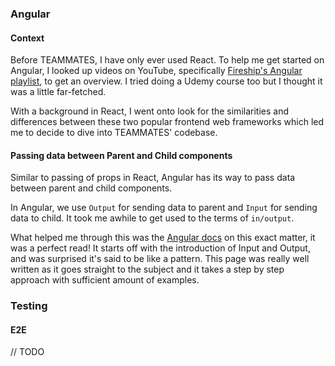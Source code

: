 <!-- List the aspects you learned, and the resources you used to learn them, and a brief summary of each resource. -->

### Angular

#### Context

Before TEAMMATES, I have only ever used React. To help me get started on Angular, I looked up videos on YouTube, specifically [Fireship's Angular playlist](https://www.youtube.com/playlist?list=PL0vfts4VzfNjsTV_6i9a9iczMnthWqHzM), to get an overview. I tried doing a Udemy course too but I thought it was a little far-fetched.

With a background in React, I went onto look for the similarities and differences between these two popular frontend web frameworks which led me to decide to dive into TEAMMATES' codebase.

#### Passing data between Parent and Child components

Similar to passing of props in React, Angular has its way to pass data between parent and child components.

In Angular, we use `Output` for sending data to parent and `Input` for sending data to child. It took me awhile to get used to the terms of `in/output`.

What helped me through this was the [Angular docs](https://angular.io/guide/inputs-outputs) on this exact matter, it was a perfect read! It starts off with the introduction of Input and Output, and was surprised it's said to be like a pattern. This page was really well written as it goes straight to the subject and it takes a step by step approach with sufficient amount of examples.

### Testing

#### E2E

// TODO
